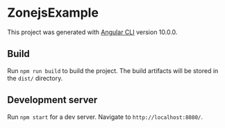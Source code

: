 # ZonejsExample

This project was generated with [Angular CLI](https://github.com/angular/angular-cli) version 10.0.0.

## Build

Run `npm run build` to build the project. The build artifacts will be stored in the `dist/` directory.

## Development server

Run `npm start` for a dev server. Navigate to `http://localhost:8080/`.
